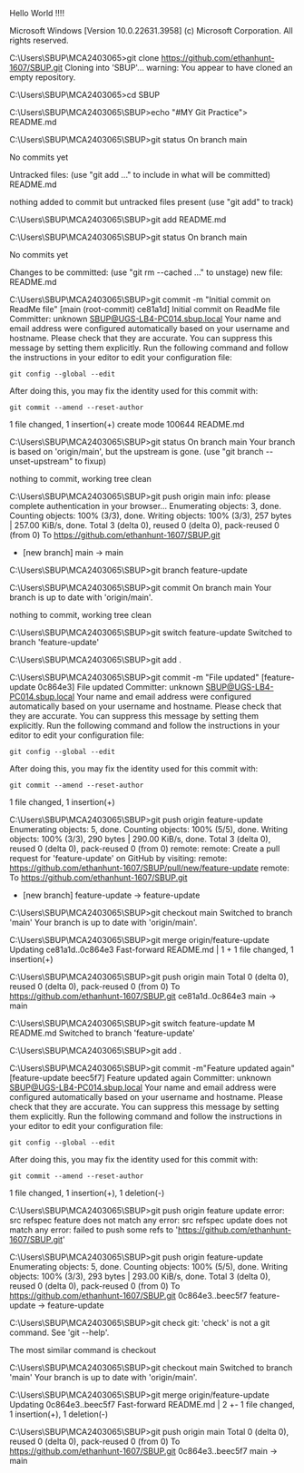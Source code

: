 Hello World !!!!



Microsoft Windows [Version 10.0.22631.3958]
(c) Microsoft Corporation. All rights reserved.

C:\Users\SBUP\MCA2403065>git clone https://github.com/ethanhunt-1607/SBUP.git
Cloning into 'SBUP'...
warning: You appear to have cloned an empty repository.

C:\Users\SBUP\MCA2403065>cd SBUP

C:\Users\SBUP\MCA2403065\SBUP>echo "#MY Git Practice"> README.md

C:\Users\SBUP\MCA2403065\SBUP>git status
On branch main

No commits yet

Untracked files:
  (use "git add <file>..." to include in what will be committed)
        README.md

nothing added to commit but untracked files present (use "git add" to track)

C:\Users\SBUP\MCA2403065\SBUP>git add README.md

C:\Users\SBUP\MCA2403065\SBUP>git status
On branch main

No commits yet

Changes to be committed:
  (use "git rm --cached <file>..." to unstage)
        new file:   README.md


C:\Users\SBUP\MCA2403065\SBUP>git commit -m "Initial commit on ReadMe file"
[main (root-commit) ce81a1d] Initial commit on ReadMe file
 Committer: unknown <SBUP@UGS-LB4-PC014.sbup.local>
Your name and email address were configured automatically based
on your username and hostname. Please check that they are accurate.
You can suppress this message by setting them explicitly. Run the
following command and follow the instructions in your editor to edit
your configuration file:

    git config --global --edit

After doing this, you may fix the identity used for this commit with:

    git commit --amend --reset-author

 1 file changed, 1 insertion(+)
 create mode 100644 README.md

C:\Users\SBUP\MCA2403065\SBUP>git status
On branch main
Your branch is based on 'origin/main', but the upstream is gone.
  (use "git branch --unset-upstream" to fixup)

nothing to commit, working tree clean

C:\Users\SBUP\MCA2403065\SBUP>git push origin main
info: please complete authentication in your browser...
Enumerating objects: 3, done.
Counting objects: 100% (3/3), done.
Writing objects: 100% (3/3), 257 bytes | 257.00 KiB/s, done.
Total 3 (delta 0), reused 0 (delta 0), pack-reused 0 (from 0)
To https://github.com/ethanhunt-1607/SBUP.git
 * [new branch]      main -> main

C:\Users\SBUP\MCA2403065\SBUP>git branch feature-update

C:\Users\SBUP\MCA2403065\SBUP>git commit
On branch main
Your branch is up to date with 'origin/main'.

nothing to commit, working tree clean

C:\Users\SBUP\MCA2403065\SBUP>git switch feature-update
Switched to branch 'feature-update'

C:\Users\SBUP\MCA2403065\SBUP>git add .

C:\Users\SBUP\MCA2403065\SBUP>git commit -m "File updated"
[feature-update 0c864e3] File updated
 Committer: unknown <SBUP@UGS-LB4-PC014.sbup.local>
Your name and email address were configured automatically based
on your username and hostname. Please check that they are accurate.
You can suppress this message by setting them explicitly. Run the
following command and follow the instructions in your editor to edit
your configuration file:

    git config --global --edit

After doing this, you may fix the identity used for this commit with:

    git commit --amend --reset-author

 1 file changed, 1 insertion(+)

C:\Users\SBUP\MCA2403065\SBUP>git push origin feature-update
Enumerating objects: 5, done.
Counting objects: 100% (5/5), done.
Writing objects: 100% (3/3), 290 bytes | 290.00 KiB/s, done.
Total 3 (delta 0), reused 0 (delta 0), pack-reused 0 (from 0)
remote:
remote: Create a pull request for 'feature-update' on GitHub by visiting:
remote:      https://github.com/ethanhunt-1607/SBUP/pull/new/feature-update
remote:
To https://github.com/ethanhunt-1607/SBUP.git
 * [new branch]      feature-update -> feature-update

C:\Users\SBUP\MCA2403065\SBUP>git checkout main
Switched to branch 'main'
Your branch is up to date with 'origin/main'.

C:\Users\SBUP\MCA2403065\SBUP>git merge origin/feature-update
Updating ce81a1d..0c864e3
Fast-forward
 README.md | 1 +
 1 file changed, 1 insertion(+)

C:\Users\SBUP\MCA2403065\SBUP>git push origin main
Total 0 (delta 0), reused 0 (delta 0), pack-reused 0 (from 0)
To https://github.com/ethanhunt-1607/SBUP.git
   ce81a1d..0c864e3  main -> main

C:\Users\SBUP\MCA2403065\SBUP>git switch feature-update
M       README.md
Switched to branch 'feature-update'

C:\Users\SBUP\MCA2403065\SBUP>git add .

C:\Users\SBUP\MCA2403065\SBUP>git commit -m"Feature updated again"
[feature-update beec5f7] Feature updated again
 Committer: unknown <SBUP@UGS-LB4-PC014.sbup.local>
Your name and email address were configured automatically based
on your username and hostname. Please check that they are accurate.
You can suppress this message by setting them explicitly. Run the
following command and follow the instructions in your editor to edit
your configuration file:

    git config --global --edit

After doing this, you may fix the identity used for this commit with:

    git commit --amend --reset-author

 1 file changed, 1 insertion(+), 1 deletion(-)

C:\Users\SBUP\MCA2403065\SBUP>git push origin feature update
error: src refspec feature does not match any
error: src refspec update does not match any
error: failed to push some refs to 'https://github.com/ethanhunt-1607/SBUP.git'

C:\Users\SBUP\MCA2403065\SBUP>git push origin feature-update
Enumerating objects: 5, done.
Counting objects: 100% (5/5), done.
Writing objects: 100% (3/3), 293 bytes | 293.00 KiB/s, done.
Total 3 (delta 0), reused 0 (delta 0), pack-reused 0 (from 0)
To https://github.com/ethanhunt-1607/SBUP.git
   0c864e3..beec5f7  feature-update -> feature-update

C:\Users\SBUP\MCA2403065\SBUP>git check
git: 'check' is not a git command. See 'git --help'.

The most similar command is
        checkout

C:\Users\SBUP\MCA2403065\SBUP>git checkout main
Switched to branch 'main'
Your branch is up to date with 'origin/main'.

C:\Users\SBUP\MCA2403065\SBUP>git merge origin/feature-update
Updating 0c864e3..beec5f7
Fast-forward
 README.md | 2 +-
 1 file changed, 1 insertion(+), 1 deletion(-)

C:\Users\SBUP\MCA2403065\SBUP>git push origin main
Total 0 (delta 0), reused 0 (delta 0), pack-reused 0 (from 0)
To https://github.com/ethanhunt-1607/SBUP.git
   0c864e3..beec5f7  main -> main
